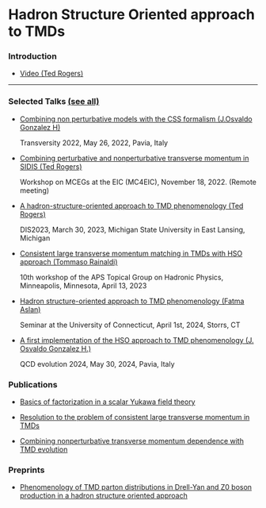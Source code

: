 

# Hadron Structure Oriented approach to TMDs




### Introduction
*   <a href="https://www.youtube.com/watch?v=7Wqx9yhBXuI&t=4382s" target="_blank"> Video (Ted Rogers) </a>

* * *

###   Selected Talks <a href="https://github.com/hso-tmd/hso-tmd.github.io/blob/main/slides" target="_blank"> (see all)</a>

*  <p><a href="https://hso-tmd.github.io/slides/jogh/Transversity2022_gonzalez.pdf" target="_blank">
     Combining non perturbative models with the CSS formalism (J.Osvaldo Gonzalez H)</a> </p>
     <p>Transversity 2022, May 26, 2022, Pavia, Italy</p>

*  <p><a href="https://hso-tmd.github.io/slides/tr/MC_EIC_2022.pdf" target="_blank">
     Combining perturbative and nonperturbative transverse momentum in SIDIS (Ted Rogers)</a> </p>
     <p>Workshop on MCEGs at the EIC (MC4EIC), November 18, 2022. (Remote meeting)</p>

*  <p><a href="https://hso-tmd.github.io/slides/tr/DIS_2023_2.pdf" target="_blank">
     A hadron-structure-oriented approach to TMD phenomenology (Ted Rogers)</a> </p>
     <p>DIS2023, March 30, 2023, Michigan State University in East Lansing, Michigan</p>

* <p><a href="https://hso-tmd.github.io/slides/train/Rainaldi_GHP2023.pdf" target="_blank">
     Consistent large transverse momentum matching in TMDs with HSO approach (Tommaso Rainaldi)</a> </p>
  <p>10th workshop of the APS Topical Group on Hadronic Physics, Minneapolis, Minnesota, April 13, 2023</p>

*  <p><a href="https://hso-tmd.github.io/slides/fas/UConnHSO.pdf" target="_blank">
     Hadron	structure-oriented	approach	to	TMD	phenomenology (Fatma Aslan)</a> </p>
    <p>Seminar at the University of Connecticut, April 1st, 2024, Storrs, CT</p>

*  <p><a href="https://hso-tmd.github.io/slides/jogh/QCD_EVO_May-27-31_2024.pdf" target="_blank">
     A first implementation of the HSO approach to TMD phenomenology (J. Osvaldo Gonzalez H.)</a> </p>
     <p>QCD evolution 2024, May 30, 2024, Pavia, Italy</p>
     




###   Publications


*  <p><a href="https://inspirehep.net/literature/2606482" target="_blank">
     Basics of factorization in a scalar Yukawa field theory </a></p>

*  <p><a href="https://inspirehep.net/literature/2640018" target="_blank">
      Resolution to the problem of consistent large transverse momentum in TMDs</a></p>

*  <p><a href="https://inspirehep.net/literature/2080521" target="_blank">
     Combining nonperturbative transverse momentum dependence with TMD evolution</a></p>

###   Preprints

*  <p><a href="https://inspirehep.net/literature/2751355" target="_blank">
     Phenomenology of TMD parton distributions in Drell-Yan and Z0 boson production in a 
     hadron structure oriented approach</a></p>
     










